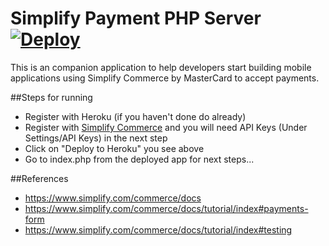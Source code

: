 Simplify Payment PHP Server [![Deploy](https://www.herokucdn.com/deploy/button.png)](https://heroku.com/deploy)
=========================
This is an companion application to help developers start building mobile applications using Simplify Commerce by MasterCard to accept payments.

##Steps for running

* Register with Heroku (if you haven't done do already)
* Register with [Simplify Commerce](https://www.simplify.com/commerce/login/signup) and you will need API Keys (Under Settings/API Keys) in the next step
* Click on "Deploy to Heroku" you see above
* Go to index.php from the deployed app for next steps...

##References
* https://www.simplify.com/commerce/docs
* https://www.simplify.com/commerce/docs/tutorial/index#payments-form
* https://www.simplify.com/commerce/docs/tutorial/index#testing





